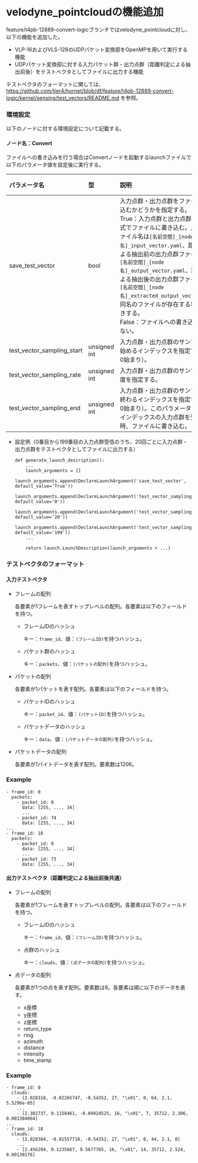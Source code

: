 # velodyne_pointcloudの機能追加
feature/t4pb-12889-convert-logicブランチではvelodyne_pointcloudに対し、以下の機能を追加した。
* VLP-16およびVLS-128のUDPパケット変換部をOpenMPを用いて実行する機能
* UDPパケット変換部に対する入力パケット群・出力点群（距離判定による抽出前後）をテストベクタとしてファイルに出力する機能

テストベクタのフォーマットに関しては、<https://github.com/tier4/hornet/blob/df/feature/t4pb-12889-convert-logic/kernel/sensing/test_vectors/README.md> を参照。

### 環境設定

以下のノードに対する環境設定について記載する。

#### ノード名：Convert

ファイルへの書き込みを行う場合はConvertノードを起動するlaunchファイルで以下のパラメータ値を設定後に実行する。

|パラメータ名|型|説明|既定値|
|:---|:---|:---|:---|
|save_test_vector|bool|入力点群・出力点群をファイルへ書き込むかどうかを指定する。<br>True：入力点群と出力点群をyaml形式でファイルに書き込む。入力点群ファイル名は`[名前空間]_[node名]_input_vector.yaml`、距離判定による抽出前の出力点群ファイル名は`[名前空間]_[node名]_output_vector.yaml`、距離判定による抽出後の出力点群ファイル名は`[名前空間]_[node名]_extracted_output_vector.yaml`。同名のファイルが存在する場合は上書きする。<br>False：ファイルへの書き込みを行わない。|False|
|test_vector_sampling_start|unsigned int|入力点群・出力点群のサンプリングを始めるインデックスを指定する（値は0始まり）。|0|
|test_vector_sampling_rate|unsigned int|入力点群・出力点群のサンプリング頻度を指定する。|0|
|test_vector_sampling_end|unsigned int|入力点群・出力点群のサンプリングを終わるインデックスを指定する（値は0始まり）。このパラメータで設定したインデックスの入力点群を受信した時、ファイルに書き込む。|0|

* 設定例（0番目から199番目の入力点群受信のうち、20回ごとに入力点群・出力点群をテストベクタとしてファイルに出力する）
    ```
    def generate_launch_description():
        ...
        launch_arguments = []
        launch_arguments.append(DeclareLaunchArgument('save_test_vector', default_value='True'))
        launch_arguments.append(DeclareLaunchArgument('test_vector_sampling_start', default_value='0'))
        launch_arguments.append(DeclareLaunchArgument('test_vector_sampling_rate', default_value='20'))
        launch_arguments.append(DeclareLaunchArgument('test_vector_sampling_end', default_value='199'))
        ...

        return launch.LaunchDescription(launch_arguments + ...)
    ```
    
### テストベクタのフォーマット

#### 入力テストベクタ

* フレームの配列

    各要素が1フレームを表すトップレベルの配列。各要素は以下のフィールドを持つ。

    * フレームIDのハッシュ

        キー：`frame_id`、値：`(フレームID)`を持つハッシュ。

    * パケット群のハッシュ

        キー：`packets`、値：`(パケットの配列)`を持つハッシュ。

* パケットの配列

    各要素が1パケットを表す配列。各要素は以下のフィールドを持つ。

    * パケットIDのハッシュ

        キー：`packet_id`、値：`(パケットID)`を持つハッシュ。

    * パケットデータのハッシュ

        キー：`data`、値：`(パケットデータの配列)`を持つハッシュ。

* パケットデータの配列

    各要素が1バイトデータを表す配列。要素数は1206。

### Example

```
- frame_id: 0
  packets:
    - packet_id: 0
      data: [255, ..., 34]
      ...
    - packet_id: 74
      data: [255, ..., 34]
...
- frame_id: 18
  packets:
    - packet_id: 0
      data: [255, ..., 34]
      ...
    - packet_id: 73
      data: [255, ..., 34]
```

#### 出力テストベクタ（距離判定による抽出前後共通）

* フレームの配列

    各要素が1フレームを表すトップレベルの配列。各要素は以下のフィールドを持つ。

    * フレームIDのハッシュ

        キー：`frame_id`、値：`(フレームID)`を持つハッシュ。

    * 点群のハッシュ

        キー：`clouds`、値：`(点データの配列)`を持つハッシュ。

* 点データの配列

    各要素が1つの点を表す配列。要素数は9。各要素は順に以下のデータを表す。

    * x座標
    * y座標
    * z座標
    * return_type
    * ring
    * azimuth
    * distance
    * intensity
    * time_stamp

### Example

```
- frame_id: 0
  clouds:
    - [2.028318, -0.02265747, -0.54352, 27, "\x01", 0, 64, 2.1, 5.5296e-05]
    ...
    - [2.302737, 0.1158461, -0.04024525, 16, "\x01", 7, 35712, 2.306, 0.001304064]
...
- frame_id: 18
  clouds:
    - [2.028384, -0.01557718, -0.54352, 27, "\x01", 0, 44, 2.1, 0]
    ...
    - [2.456204, 0.1235667, 0.5677765, 16, "\x01", 14, 35712, 2.524, 0.00130176]
```
